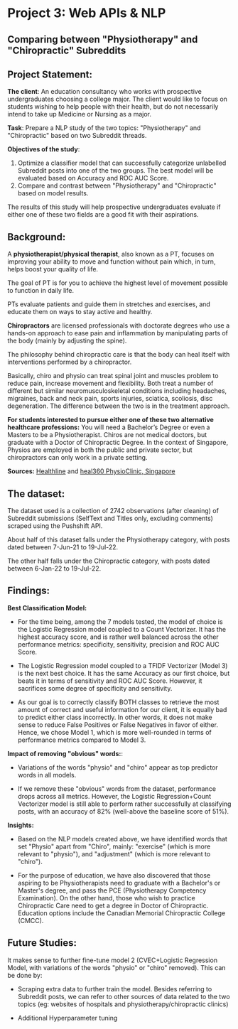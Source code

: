 ﻿
# Project 3: Web APIs & NLP 
## Comparing between "Physiotherapy" and "Chiropractic" Subreddits

## Project Statement:

**The client**: An education consultancy who works with prospective undergraduates choosing a college major. The client would like to focus on students wishing to help people with their health, but do not necessarily intend to take up Medicine or Nursing as a major.  

**Task**: Prepare a NLP study of the two topics: "Physiotherapy" and "Chiropractic" based on two Subreddit threads.

**Objectives of the study**:
1) Optimize a classifier model that can successfully categorize unlabelled Subreddit posts into one of the two groups. The best model will be evaluated based on Accuracy and ROC AUC Score. 
2) Compare and contrast between "Physiotherapy" and "Chiropractic" based on model results.

The results of this study will help prospective undergraduates evaluate if either one of these two fields are a good fit with their aspirations.

## Background:
A **physiotherapist/physical therapist**, also known as a PT, focuses on improving your ability to move and function without pain which, in turn, helps boost your quality of life.

The goal of PT is for you to achieve the highest level of movement possible to function in daily life.

PTs evaluate patients and guide them in stretches and exercises, and educate them on ways to stay active and healthy.

**Chiropractors** are licensed professionals with doctorate degrees who use a hands-on approach to ease pain and inflammation by manipulating parts of the body (mainly by adjusting the spine).

The philosophy behind chiropractic care is that the body can heal itself with interventions performed by a chiropractor.

Basically, chiro and physio can treat spinal joint and muscles problem to reduce pain, increase movement and flexibility. Both treat a number of different but similar neuromusculoskeletal conditions including headaches, migraines, back and neck pain, sports injuries, sciatica, scoliosis, disc degeneration. The difference between the two is in the treatment approach.  

**For students interested to pursue either one of these two alternative healthcare professions:** You will need a Bachelor’s Degree or even a Masters to be a Physiotherapist. Chiros are not medical doctors, but graduate with a Doctor of Chiropractic Degree. In the context of Singapore, Physios are employed in both the public and private sector, but chiropractors can only work in a private setting. 

**Sources:** [Healthline](https://www.healthline.com/health/physiotherapist-vs-chiropractor#about-chiropractic-care) and [heal360 PhysioClinic, Singapore](https://physioclinic.sg/physiotherapy-or-chiropractor-in-singapore/)

## The dataset:
The dataset used is a collection of 2742 observations (after cleaning) of Subreddit submissions (SelfText and Titles only, excluding comments) scraped using the Pushshift API. 

About half of this dataset falls under the Physiotherapy category, with posts dated between 7-Jun-21 to 19-Jul-22.

The other half falls under the Chiropractic category, with posts dated between 6-Jan-22 to 19-Jul-22. 

## Findings:

**Best Classification Model:**

- For the time being, among the 7 models tested, the model of choice is the Logistic Regression model coupled to a Count Vectorizer. It has the highest accuracy score, and is rather well balanced across the other performance metrics: specificity, sensitivity, precision and ROC AUC Score.  

- The Logistic Regression model coupled to a TFIDF Vectorizer (Model 3) is the next best choice. It has the same Accuracy as our first choice, but beats it in terms of sensitivity and ROC AUC Score. However, it sacrifices some degree of specificity and sensitivity. 

- As our goal is to correctly classify BOTH classes to retrieve the most amount of correct and useful information for our client, it is equally bad to predict either class incorrectly. In other words, it does not make sense to reduce False Positives or False Negatives in favor of either. Hence, we chose Model 1, which is more well-rounded in terms of performance metrics compared to Model 3. 

**Impact of removing "obvious" words:**:

- Variations of the words "physio" and "chiro" appear as top predictor words in all models. 

- If we remove these "obvious" words from the dataset, performance drops across all metrics. However, the Logistic Regression+Count Vectorizer model is still able to perform rather successfully at classifying posts, with an accuracy of 82% (well-above the baseline score of 51%). 

**Insights:**

- Based on the NLP models created above, we have identified words that set "Physio" apart from "Chiro", mainly: "exercise" (which is more relevant to "physio"), and "adjustment" (which is more relevant to "chiro"). 

- For the purpose of education, we have also discovered that those aspiring to be Physiotherapists need to graduate with a Bachelor's or Master's degree, and pass the PCE (Physiotherapy Competency Examination). On the other hand, those who wish to practice Chiropractic Care need to get a degree in Doctor of Chiropractic. Education options include the Canadian Memorial Chiropractic College (CMCC).


## Future Studies:

It makes sense to further fine-tune model 2 (CVEC+Logistic Regression Model, with variations of the words "physio" or "chiro" removed). This can be done by:

- Scraping extra data to further train the model. Besides referring to Subreddit posts, we can refer to other sources of data related to the two topics (eg: websites of hospitals and physiotherapy/chiropractic clinics)

- Additional Hyperparameter tuning